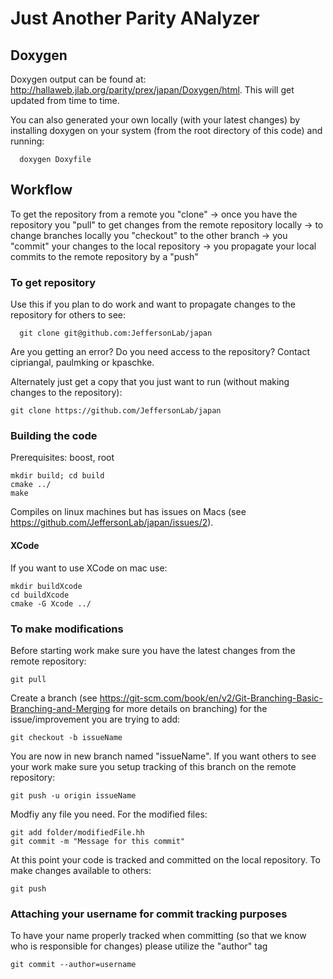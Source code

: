 # Just Another Parity ANalyzer
   
## Doxygen
Doxygen output can be found at: http://hallaweb.jlab.org/parity/prex/japan/Doxygen/html. This will get updated from time to time. 

You can also generated your own locally (with your latest changes) by installing doxygen on your system (from the root directory of this code) and running:
```
  doxygen Doxyfile
```

## Workflow
To get the repository from a remote you "clone" -> once you have the repository you "pull" to get changes from the remote repository locally -> to change branches locally you "checkout" to the other branch  -> you "commit" your changes to the local repository -> you propagate your local commits to the remote repository by a "push" 

### To get repository
Use this if you plan to do work and want to propagate changes to the repository for others to see:
```
  git clone git@github.com:JeffersonLab/japan
```

Are you getting an error? Do you need access to the repository? Contact cipriangal, paulmking or kpaschke.

Alternately just get a copy that you just want to run (without making changes to the repository):
  ```
  git clone https://github.com/JeffersonLab/japan
  ```

### Building the code
Prerequisites: boost, root
  ```
  mkdir build; cd build
  cmake ../
  make
  ```
Compiles on linux machines but has issues on Macs (see https://github.com/JeffersonLab/japan/issues/2).

#### XCode
If you want to use XCode on mac use:
```
mkdir buildXcode
cd buildXcode
cmake -G Xcode ../
```

### To make modifications
Before starting work make sure you have the latest changes from the remote repository:
```
git pull
```

Create a branch (see https://git-scm.com/book/en/v2/Git-Branching-Basic-Branching-and-Merging for more details on branching) for the issue/improvement you are trying to add:
 ```
 git checkout -b issueName
 ```
  
You are now in new branch named "issueName". If you want others to see your work make sure you setup tracking of this branch on the remote repository:
  ```
  git push -u origin issueName
  ```
Modfiy any file you need. For the modified files:
  ```
  git add folder/modifiedFile.hh
  git commit -m "Message for this commit"
  ```
  
At this point your code is tracked and committed on the local repository. To make changes available to others:
  ```
  git push
  ```
### Attaching your username for commit tracking purposes

To have your name properly tracked when committing (so that we know who is responsible for changes) please utilize the "author" tag
  ```
  git commit --author=username
  ```
